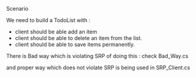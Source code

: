 Scenario 

We need to build a TodoList
with : 
* client should be able add an item
* client should be able to delete an item from the list.
* client should be able to save items permanently.

There is Bad way which is violating SRP of doing this : check Bad_Way.cs

and proper way which does not violate SRP is being used in SRP_Client.cs
